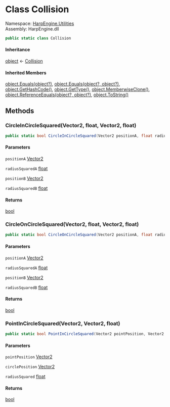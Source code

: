 # <a id="HarpEngine_Utilities_Collision"></a> Class Collision

Namespace: [HarpEngine.Utilities](HarpEngine.Utilities.md)  
Assembly: HarpEngine.dll  

```csharp
public static class Collision
```

#### Inheritance

[object](https://learn.microsoft.com/dotnet/api/system.object) ← 
[Collision](HarpEngine.Utilities.Collision.md)

#### Inherited Members

[object.Equals\(object?\)](https://learn.microsoft.com/dotnet/api/system.object.equals\#system\-object\-equals\(system\-object\)), 
[object.Equals\(object?, object?\)](https://learn.microsoft.com/dotnet/api/system.object.equals\#system\-object\-equals\(system\-object\-system\-object\)), 
[object.GetHashCode\(\)](https://learn.microsoft.com/dotnet/api/system.object.gethashcode), 
[object.GetType\(\)](https://learn.microsoft.com/dotnet/api/system.object.gettype), 
[object.MemberwiseClone\(\)](https://learn.microsoft.com/dotnet/api/system.object.memberwiseclone), 
[object.ReferenceEquals\(object?, object?\)](https://learn.microsoft.com/dotnet/api/system.object.referenceequals), 
[object.ToString\(\)](https://learn.microsoft.com/dotnet/api/system.object.tostring)

## Methods

### <a id="HarpEngine_Utilities_Collision_CircleInCircleSquared_System_Numerics_Vector2_System_Single_System_Numerics_Vector2_System_Single_"></a> CircleInCircleSquared\(Vector2, float, Vector2, float\)

```csharp
public static bool CircleInCircleSquared(Vector2 positionA, float radiusSquaredA, Vector2 positionB, float radiusSquaredB)
```

#### Parameters

`positionA` [Vector2](https://learn.microsoft.com/dotnet/api/system.numerics.vector2)

`radiusSquaredA` [float](https://learn.microsoft.com/dotnet/api/system.single)

`positionB` [Vector2](https://learn.microsoft.com/dotnet/api/system.numerics.vector2)

`radiusSquaredB` [float](https://learn.microsoft.com/dotnet/api/system.single)

#### Returns

 [bool](https://learn.microsoft.com/dotnet/api/system.boolean)

### <a id="HarpEngine_Utilities_Collision_CircleOnCircleSquared_System_Numerics_Vector2_System_Single_System_Numerics_Vector2_System_Single_"></a> CircleOnCircleSquared\(Vector2, float, Vector2, float\)

```csharp
public static bool CircleOnCircleSquared(Vector2 positionA, float radiusSquaredA, Vector2 positionB, float radiusSquaredB)
```

#### Parameters

`positionA` [Vector2](https://learn.microsoft.com/dotnet/api/system.numerics.vector2)

`radiusSquaredA` [float](https://learn.microsoft.com/dotnet/api/system.single)

`positionB` [Vector2](https://learn.microsoft.com/dotnet/api/system.numerics.vector2)

`radiusSquaredB` [float](https://learn.microsoft.com/dotnet/api/system.single)

#### Returns

 [bool](https://learn.microsoft.com/dotnet/api/system.boolean)

### <a id="HarpEngine_Utilities_Collision_PointInCircleSquared_System_Numerics_Vector2_System_Numerics_Vector2_System_Single_"></a> PointInCircleSquared\(Vector2, Vector2, float\)

```csharp
public static bool PointInCircleSquared(Vector2 pointPosition, Vector2 circlePosition, float radiusSquared)
```

#### Parameters

`pointPosition` [Vector2](https://learn.microsoft.com/dotnet/api/system.numerics.vector2)

`circlePosition` [Vector2](https://learn.microsoft.com/dotnet/api/system.numerics.vector2)

`radiusSquared` [float](https://learn.microsoft.com/dotnet/api/system.single)

#### Returns

 [bool](https://learn.microsoft.com/dotnet/api/system.boolean)

